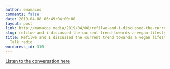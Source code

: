 ```yaml
---
author: emamacos
comments: false
date: 2019-04-08 06:49:04+00:00
layout: post
link: http://mamacos.media/2019/04/08/refilwe-and-i-discussed-the-current-trend-towards-a-vegan-lifestyle-on-cape-talk-radio/
slug: refilwe-and-i-discussed-the-current-trend-towards-a-vegan-lifestyle-on-cape-talk-radio
title: Refilwe and I discussed the current trend towards a vegan lifestyle on Cape
  Talk radio
wordpress_id: 310
---
```





[Listen to the conversation here](https://soundcloud.com/food24/elizabeth-mamacos-on-capetalk)



